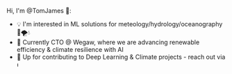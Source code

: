 
Hi, I'm @TomJames 👋:

- 💡 I'm interested in ML solutions for meteology/hydrology/oceanography 🌊🌪️💧
- 🧊 Currently CTO @ Wegaw, where we are advancing renewable efficiency & climate resilience with AI
- 🤙 Up for contributing to Deep Learning & Climate projects - reach out via <a href="https://www.linkedin.com/in/thomas-j-393969162/"><img src="https://upload.wikimedia.org/wikipedia/commons/8/81/LinkedIn_icon.svg" alt="LinkedIn" width="10" height="10"></a>
